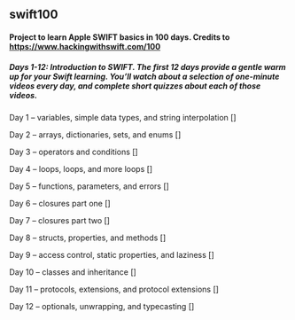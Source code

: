 ## swift100

#### Project to learn Apple SWIFT basics in 100 days. Credits to https://www.hackingwithswift.com/100

##### Days 1-12: Introduction to SWIFT. The first 12 days provide a gentle warm up for your Swift learning. You’ll watch about a selection of one-minute videos every day, and complete short quizzes about each of those videos.

Day 1 – variables, simple data types, and string interpolation []

Day 2 – arrays, dictionaries, sets, and enums []

Day 3 – operators and conditions []

Day 4 – loops, loops, and more loops []

Day 5 – functions, parameters, and errors []

Day 6 – closures part one []

Day 7 – closures part two []

Day 8 – structs, properties, and methods []

Day 9 – access control, static properties, and laziness []

Day 10 – classes and inheritance []

Day 11 – protocols, extensions, and protocol extensions []

Day 12 – optionals, unwrapping, and typecasting []
